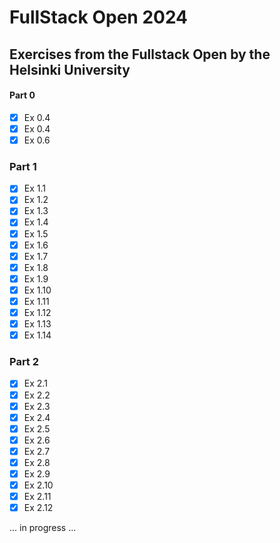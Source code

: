 # FullStack Open 2024

## Exercises from the Fullstack Open by the Helsinki University

#### Part 0

- [x] Ex 0.4
- [x] Ex 0.4
- [x] Ex 0.6

### Part 1

- [x] Ex 1.1
- [x] Ex 1.2
- [x] Ex 1.3
- [x] Ex 1.4
- [x] Ex 1.5
- [x] Ex 1.6
- [x] Ex 1.7
- [x] Ex 1.8
- [x] Ex 1.9
- [x] Ex 1.10
- [x] Ex 1.11
- [x] Ex 1.12
- [x] Ex 1.13
- [x] Ex 1.14

### Part 2

- [x] Ex 2.1
- [x] Ex 2.2
- [x] Ex 2.3
- [x] Ex 2.4
- [x] Ex 2.5
- [x] Ex 2.6
- [x] Ex 2.7
- [x] Ex 2.8
- [x] Ex 2.9
- [x] Ex 2.10
- [x] Ex 2.11
- [x] Ex 2.12

... in progress ...
